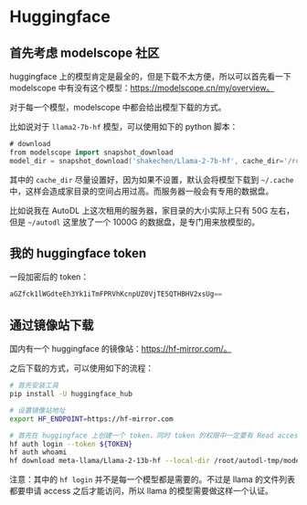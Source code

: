 # Huggingface

## 首先考虑 modelscope 社区

huggingface 上的模型肯定是最全的，但是下载不太方便，所以可以首先看一下 modelscope 中有没有这个模型：https://modelscope.cn/my/overview。

对于每一个模型，modelscope 中都会给出模型下载的方式。

比如说对于 `llama2-7b-hf` 模型，可以使用如下的 python 脚本：

```go
# download
from modelscope import snapshot_download
model_dir = snapshot_download('shakechen/Llama-2-7b-hf', cache_dir='/root/autodl-tmp/models')
```

其中的 `cache_dir` 尽量设置好，因为如果不设置，默认会将模型下载到 `~/.cache` 中，这样会造成家目录的空间占用过高。而服务器一般会有专用的数据盘。

比如说我在 AutoDL 上这次租用的服务器，家目录的大小实际上只有 50G 左右，但是 `~/autodl` 这里放了一个 1000G 的数据盘，是专门用来放模型的。

## 我的 huggingface token

一段加密后的 token：

```go
aGZfck1lWGdteEh3Yk1iTmFPRVhKcnpUZ0VjTE5QTHBHV2xsUg==
```

## 通过镜像站下载

国内有一个 huggingface 的镜像站：https://hf-mirror.com/。

之后下载的方式，可以使用如下的流程：

```bash
# 首先安装工具
pip install -U huggingface_hub

# 设置镜像站地址
export HF_ENDPOINT=https://hf-mirror.com

# 首先在 huggingface 上创建一个 token，同时 token 的权限中一定要有 Read access to contents of all public gated repos you can access 这一条
hf auth login --token ${TOKEN}
hf auth whoami
hf download meta-llama/Llama-2-13b-hf --local-dir /root/autodl-tmp/models/llama2-13b --exclude *.bin  
```

注意：其中的 `hf login` 并不是每一个模型都是需要的。不过是 llama 的文件列表都要申请 access 之后才能访问，所以 llama 的模型需要做这样一个认证。







